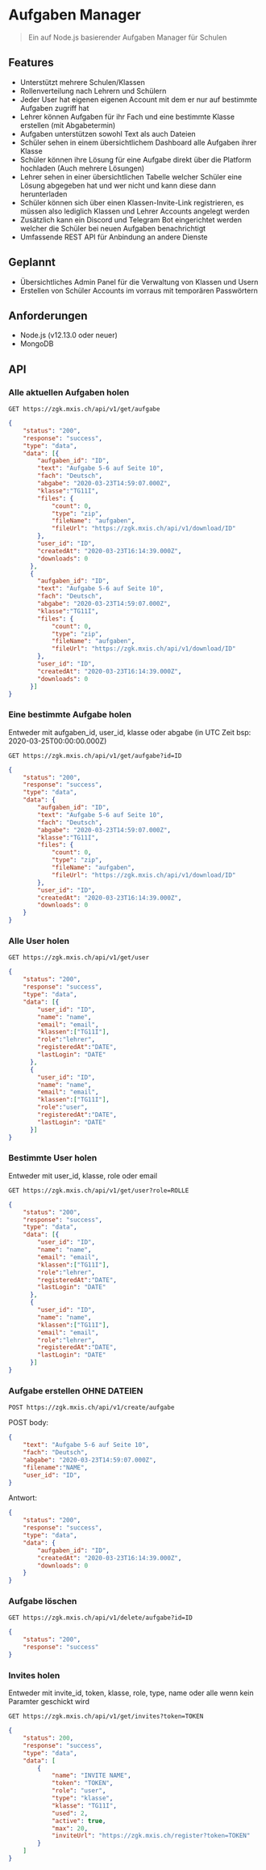 # Aufgaben Manager
> Ein auf Node.js basierender Aufgaben Manager für Schulen

## Features
- Unterstützt mehrere Schulen/Klassen
- Rollenverteilung nach Lehrern und Schülern
- Jeder User hat eigenen eigenen Account mit dem er nur auf bestimmte Aufgaben zugriff hat
- Lehrer können Aufgaben für ihr Fach und eine bestimmte Klasse erstellen (mit Abgabetermin)
- Aufgaben unterstützen sowohl Text als auch Dateien
- Schüler sehen in einem übersichtlichem Dashboard alle Aufgaben ihrer Klasse
- Schüler können ihre Lösung für eine Aufgabe direkt über die Platform hochladen (Auch mehrere Lösungen)
- Lehrer sehen in einer übersichtlichen Tabelle welcher Schüler eine Lösung abgegeben hat und wer nicht und kann diese dann herunterladen
- Schüler können sich über einen Klassen-Invite-Link registrieren, es müssen also lediglich Klassen und Lehrer Accounts angelegt werden
- Zusätzlich kann ein Discord und Telegram Bot eingerichtet werden welcher die Schüler bei neuen Aufgaben benachrichtigt
- Umfassende REST API für Anbindung an andere Dienste

## Geplannt
- Übersichtliches Admin Panel für die Verwaltung von Klassen und Usern
- Erstellen von Schüler Accounts im vorraus mit temporären Passwörtern

## Anforderungen
- Node.js (v12.13.0 oder neuer)
- MongoDB

## API
### Alle aktuellen Aufgaben holen
```
GET https://zgk.mxis.ch/api/v1/get/aufgabe
```
```json
{
    "status": "200",
    "response": "success",
    "type": "data",
    "data": [{
        "aufgaben_id": "ID",
        "text": "Aufgabe 5-6 auf Seite 10",
        "fach": "Deutsch",
        "abgabe": "2020-03-23T14:59:07.000Z",
        "klasse":"TG11I",
        "files": {
            "count": 0,
            "type": "zip",
            "fileName": "aufgaben",
            "fileUrl": "https://zgk.mxis.ch/api/v1/download/ID"
        },
        "user_id": "ID",
        "createdAt": "2020-03-23T16:14:39.000Z",
        "downloads": 0
      },
      {
        "aufgaben_id": "ID",
        "text": "Aufgabe 5-6 auf Seite 10",
        "fach": "Deutsch",
        "abgabe": "2020-03-23T14:59:07.000Z",
        "klasse":"TG11I",
        "files": {
            "count": 0,
            "type": "zip",
            "fileName": "aufgaben",
            "fileUrl": "https://zgk.mxis.ch/api/v1/download/ID"
        },
        "user_id": "ID",
        "createdAt": "2020-03-23T16:14:39.000Z",
        "downloads": 0
      }]
}
```

### Eine bestimmte Aufgabe holen
Entweder mit aufgaben_id, user_id, klasse oder abgabe (in UTC Zeit bsp: 2020-03-25T00:00:00.000Z)
```
GET https://zgk.mxis.ch/api/v1/get/aufgabe?id=ID
```
```json
{
    "status": "200",
    "response": "success",
    "type": "data",
    "data": {
        "aufgaben_id": "ID",
        "text": "Aufgabe 5-6 auf Seite 10",
        "fach": "Deutsch",
        "abgabe": "2020-03-23T14:59:07.000Z",
        "klasse":"TG11I",
        "files": {
            "count": 0,
            "type": "zip",
            "fileName": "aufgaben",
            "fileUrl": "https://zgk.mxis.ch/api/v1/download/ID"
        },
        "user_id": "ID",
        "createdAt": "2020-03-23T16:14:39.000Z",
        "downloads": 0
    }
}
```

### Alle User holen
```
GET https://zgk.mxis.ch/api/v1/get/user
```
```json
{
    "status": "200",
    "response": "success",
    "type": "data",
    "data": [{
        "user_id": "ID",
        "name": "name",
        "email": "email",
        "klassen":["TG11I"],
        "role":"lehrer",
        "registeredAt":"DATE",
        "lastLogin": "DATE"
      },
      {
        "user_id": "ID",
        "name": "name",
        "email": "email",
        "klassen":["TG11I"],
        "role":"user",
        "registeredAt":"DATE",
        "lastLogin": "DATE"
      }]
}
```

### Bestimmte User holen
Entweder mit user_id, klasse, role oder email
```
GET https://zgk.mxis.ch/api/v1/get/user?role=ROLLE
```
```json
{
    "status": "200",
    "response": "success",
    "type": "data",
    "data": [{
        "user_id": "ID",
        "name": "name",
        "email": "email",
        "klassen":["TG11I"],
        "role":"lehrer",
        "registeredAt":"DATE",
        "lastLogin": "DATE"
      },
      {
        "user_id": "ID",
        "name": "name",
        "klassen":["TG11I"],
        "email": "email",
        "role":"lehrer",
        "registeredAt":"DATE",
        "lastLogin": "DATE"
      }]
}
```


### Aufgabe erstellen OHNE DATEIEN
```
POST https://zgk.mxis.ch/api/v1/create/aufgabe
```
POST body:
```json
{
    "text": "Aufgabe 5-6 auf Seite 10",
    "fach": "Deutsch",
    "abgabe": "2020-03-23T14:59:07.000Z",
    "filename":"NAME",
    "user_id": "ID",
}
```
Antwort:
```json
{
    "status": "200",
    "response": "success",
    "type": "data",
    "data": {
        "aufgaben_id": "ID",
        "createdAt": "2020-03-23T16:14:39.000Z",
        "downloads": 0
    }
}
```

### Aufgabe löschen
```
GET https://zgk.mxis.ch/api/v1/delete/aufgabe?id=ID
```

```json
{
    "status": "200",
    "response": "success"
}
```


### Invites holen
Entweder mit invite_id, token, klasse, role, type, name oder alle wenn kein Paramter geschickt wird
```
GET https://zgk.mxis.ch/api/v1/get/invites?token=TOKEN
```
```json
{
    "status": 200,
    "response": "success",
    "type": "data",
    "data": [
        {
            "name": "INVITE NAME",
            "token": "TOKEN",
            "role": "user",
            "type": "klasse",
            "klasse": "TG11I",
            "used": 2,
            "active": true,
            "max": 20,
            "inviteUrl": "https://zgk.mxis.ch/register?token=TOKEN"
        }
    ]
}
```


